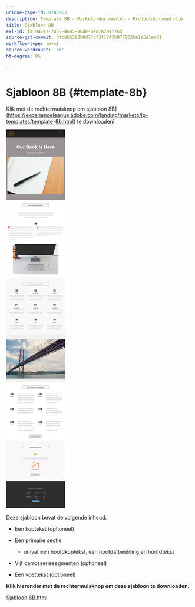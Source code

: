```yaml
---
unique-page-id: 8783963
description: Template 8B - Marketo-documenten - Productdocumentatie
title: Sjabloon 8B
exl-id: fd194747-2465-4685-a0de-bea7a294726d
source-git-commit: bfcd66388b0d77cf3f1743b0778026a1e5a1ec61
workflow-type: tm+mt
source-wordcount: '66'
ht-degree: 0%

---
```


# Sjabloon 8B {#template-8b}

Klik met de rechtermuisknop om sjabloon 8B](https://experienceleague.adobe.com/landing/marketo/lp-templates/template-8b.html) te downloaden[

![](assets/image2015-7-29-13-3a56-3a13.png)

Deze sjabloon bevat de volgende inhoud:

* Een koptekst (optioneel)
* Een primaire sectie

   * omvat een hoofdkoptekst, een hoofdafbeelding en hoofdtekst

* Vijf carrosseriesegmenten (optioneel)
* Een voettekst (optioneel)

**Klik hieronder met de rechtermuisknop om deze sjabloon te downloaden:**

[Sjabloon 8B.html](https://experienceleague.adobe.com/landing/marketo/lp-templates/template-8b.html)
